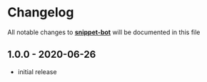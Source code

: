 # Changelog

All notable changes to **[snippet-bot](https://github.com/snippetify/snippet-sniffer)** will be documented in this file

## 1.0.0 - 2020-06-26

- initial release

